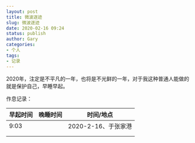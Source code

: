 ```yaml
---
layout: post
title: 微波逐迹
slug: 微波逐迹
date: 2020-02-16 09:24
status: publish
author: Gary
categories: 
- 个人
tags: 
- 记录
---
```


2020年，注定是不平凡的一年，也将是不光鲜的一年，对于我这种普通人能做的就是保护自己，早睡早起。

作息记录：

| 早起时间 | 晚睡时间 | 时间/地点           |
| -------- | -------- | ------------------- |
| 9:03     |          | 2020-2-16、于张家港 |
|          |          |                     |
|          |          |                     |

